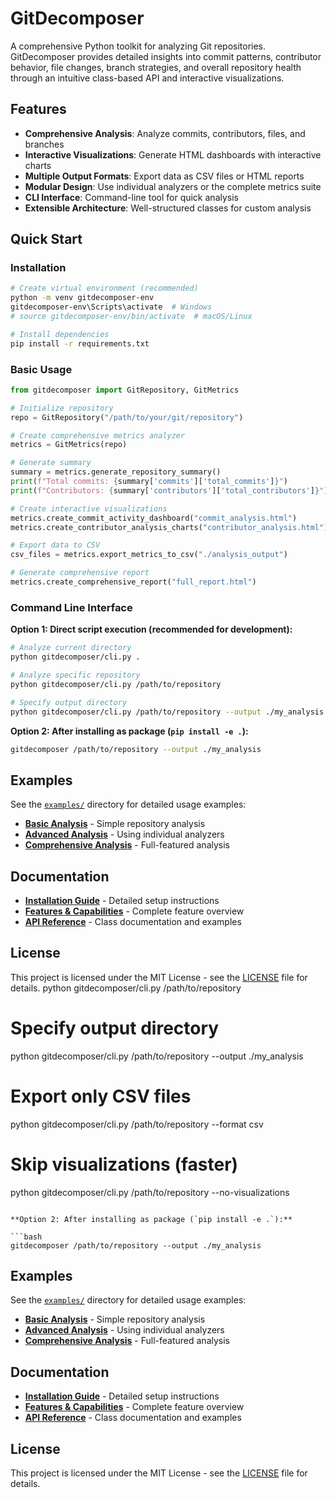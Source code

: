 # GitDecomposer

A comprehensive Python toolkit for analyzing Git repositories. GitDecomposer provides detailed insights into commit patterns, contributor behavior, file changes, branch strategies, and overall repository health through an intuitive class-based API and interactive visualizations.

## Features

- **Comprehensive Analysis**: Analyze commits, contributors, files, and branches
- **Interactive Visualizations**: Generate HTML dashboards with interactive charts
- **Multiple Output Formats**: Export data as CSV files or HTML reports
- **Modular Design**: Use individual analyzers or the complete metrics suite
- **CLI Interface**: Command-line tool for quick analysis
- **Extensible Architecture**: Well-structured classes for custom analysis

## Quick Start

### Installation

```bash
# Create virtual environment (recommended)
python -m venv gitdecomposer-env
gitdecomposer-env\Scripts\activate  # Windows
# source gitdecomposer-env/bin/activate  # macOS/Linux

# Install dependencies
pip install -r requirements.txt
```

### Basic Usage

```python
from gitdecomposer import GitRepository, GitMetrics

# Initialize repository
repo = GitRepository("/path/to/your/git/repository")

# Create comprehensive metrics analyzer
metrics = GitMetrics(repo)

# Generate summary
summary = metrics.generate_repository_summary()
print(f"Total commits: {summary['commits']['total_commits']}")
print(f"Contributors: {summary['contributors']['total_contributors']}")

# Create interactive visualizations
metrics.create_commit_activity_dashboard("commit_analysis.html")
metrics.create_contributor_analysis_charts("contributor_analysis.html")

# Export data to CSV
csv_files = metrics.export_metrics_to_csv("./analysis_output")

# Generate comprehensive report
metrics.create_comprehensive_report("full_report.html")
```

### Command Line Interface

**Option 1: Direct script execution (recommended for development):**

```bash
# Analyze current directory
python gitdecomposer/cli.py .

# Analyze specific repository
python gitdecomposer/cli.py /path/to/repository

# Specify output directory
python gitdecomposer/cli.py /path/to/repository --output ./my_analysis
```

**Option 2: After installing as package (`pip install -e .`):**

```bash
gitdecomposer /path/to/repository --output ./my_analysis
```

## Examples

See the [`examples/`](examples/) directory for detailed usage examples:

- **[Basic Analysis](examples/basic_analysis.py)** - Simple repository analysis
- **[Advanced Analysis](examples/advanced_analysis.py)** - Using individual analyzers  
- **[Comprehensive Analysis](examples/comprehensive_analysis.py)** - Full-featured analysis

## Documentation

- **[Installation Guide](docs/INSTALLATION.md)** - Detailed setup instructions
- **[Features & Capabilities](docs/FEATURES.md)** - Complete feature overview
- **[API Reference](docs/API_REFERENCE.md)** - Class documentation and examples

## License

This project is licensed under the MIT License - see the [LICENSE](LICENSE) file for details.
python gitdecomposer/cli.py /path/to/repository

# Specify output directory
python gitdecomposer/cli.py /path/to/repository --output ./my_analysis

# Export only CSV files
python gitdecomposer/cli.py /path/to/repository --format csv

# Skip visualizations (faster)
python gitdecomposer/cli.py /path/to/repository --no-visualizations
```

**Option 2: After installing as package (`pip install -e .`):**

```bash
gitdecomposer /path/to/repository --output ./my_analysis
```

## Examples

See the [`examples/`](examples/) directory for detailed usage examples:

- **[Basic Analysis](examples/basic_analysis.py)** - Simple repository analysis
- **[Advanced Analysis](examples/advanced_analysis.py)** - Using individual analyzers  
- **[Comprehensive Analysis](examples/comprehensive_analysis.py)** - Full-featured analysis

## Documentation

- **[Installation Guide](docs/INSTALLATION.md)** - Detailed setup instructions
- **[Features & Capabilities](docs/FEATURES.md)** - Complete feature overview
- **[API Reference](docs/API_REFERENCE.md)** - Class documentation and examples

## License

This project is licensed under the MIT License - see the [LICENSE](LICENSE) file for details.
